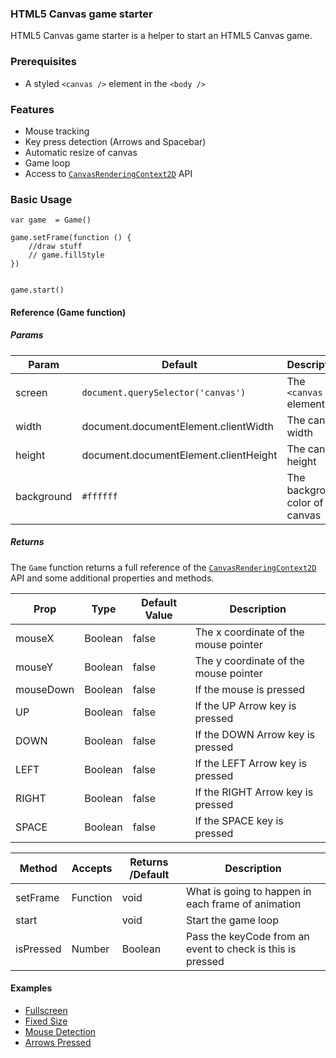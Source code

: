 ### HTML5 Canvas game starter

HTML5 Canvas game starter is a helper to start an HTML5 Canvas game.

### Prerequisites

-   A styled `<canvas />` element in the `<body />`

### Features

-   Mouse tracking
-   Key press detection (Arrows and Spacebar)
-   Automatic resize of canvas
-   Game loop
-   Access to [`CanvasRenderingContext2D`](https://developer.mozilla.org/en-US/docs/Web/API/) API

### Basic Usage

```
var game  = Game()

game.setFrame(function () {
    //draw stuff
    // game.fillStyle
})


game.start()
```

#### Reference (Game function)

##### Params

| Param      | Default                               | Description                        |
| ---------- | ------------------------------------- | ---------------------------------- |
| screen     | `document.querySelector('canvas')`    | The `<canvas />` element           |
| width      | document.documentElement.clientWidth  | The canvas width                   |
| height     | document.documentElement.clientHeight | The canvas height                  |
| background | `#ffffff`                             | The background color of the canvas |

##### Returns

The `Game` function returns a full reference of the [`CanvasRenderingContext2D`](https://developer.mozilla.org/en-US/docs/Web/API/CanvasRenderingContext2D) API and some additional properties and methods.

| Prop      | Type    | Default Value | Description                           |
| --------- | ------- | ------------- | ------------------------------------- |
| mouseX    | Boolean | false         | The x coordinate of the mouse pointer |
| mouseY    | Boolean | false         | The y coordinate of the mouse pointer |
| mouseDown | Boolean | false         | If the mouse is pressed               |
| UP        | Boolean | false         | If the UP Arrow key is pressed        |
| DOWN      | Boolean | false         | If the DOWN Arrow key is pressed      |
| LEFT      | Boolean | false         | If the LEFT Arrow key is pressed      |
| RIGHT     | Boolean | false         | If the RIGHT Arrow key is pressed     |
| SPACE     | Boolean | false         | If the SPACE key is pressed           |

| Method    | Accepts  | Returns /Default | Description                                                |
| --------- | -------- | ---------------- | ---------------------------------------------------------- |
| setFrame  | Function | void             | What is going to happen in each frame of animation         |
| start     |          | void             | Start the game loop                                        |
| isPressed | Number   | Boolean          | Pass the keyCode from an event to check is this is pressed |

#### Examples

-   [Fullscreen](https://github.com/aiosifelis/game-starter/blob/master/examples/fullscreen.html)
-   [Fixed Size](https://github.com/aiosifelis/game-starter/blob/master/examples/fixed-size.html)
-   [Mouse Detection](https://github.com/aiosifelis/game-starter/blob/master/examples/mouse-detection.html)
-   [Arrows Pressed](https://github.com/aiosifelis/game-starter/blob/master/examples/arrows-pressed.html)
